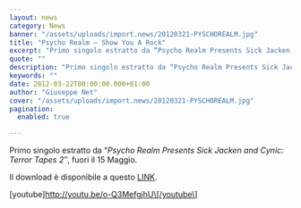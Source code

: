 ```yaml
---
layout: news
category: News
banner: "/assets/uploads/import.news/20120321-PYSCHOREALM.jpg"
title: "Psycho Realm – Show You A Rock"
excerpt: "Primo singolo estratto da “Psycho Realm Presents Sick Jacken and Cynic: Terror Tapes 2″,  fuori il 15 Maggio. Il download è disponibile a questo LINK. [youtube]http://youtu.be/o-Q3MefgjhU[/youtube"
quote: ""
description: "Primo singolo estratto da “Psycho Realm Presents Sick Jacken and Cynic: Terror Tapes 2″,  fuori il 15 Maggio. Il download è disponibile a questo LINK. [youtube]http://youtu.be/o-Q3MefgjhU[/youtube"
keywords: ""
date: 2012-03-22T00:00:00.000+01:00
author: "Giuseppe Net"
cover: "/assets/uploads/import.news/20120321-PYSCHOREALM.jpg"
pagination:
  enabled: true

---
```


Primo singolo estratto da “_Psycho Realm Presents Sick Jacken and Cynic: Terror Tapes 2″_, fuori il 15 Maggio.

Il download è disponibile a questo [LINK](http://www.sharebeast.com/q95cpsh5okuu).

\[youtube\]http://youtu.be/o-Q3MefgjhU\[/youtube\]